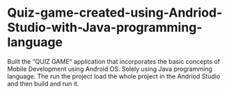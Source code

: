 # Quiz-game-created-using-Andriod-Studio-with-Java-programming-language
Built the “QUIZ GAME” application that incorporates the basic concepts of Mobile Development using Android OS. Solely using Java programming language.
The run the project load the whole project in the Andriod Studio and then build and run it.
